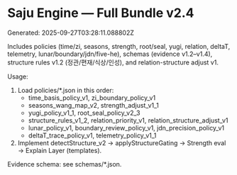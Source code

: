 # Saju Engine — Full Bundle v2.4
Generated: 2025-09-27T03:28:11.088802Z

Includes policies (time/zi, seasons, strength, root/seal, yugi, relation, deltaT, telemetry, lunar/boundary/jdn/five-he), schemas (evidence v1.2–v1.4), structure rules v1.2 (정관/편재/식상/인성), and relation-structure adjust v1.

Usage:
1) Load policies/*.json in this order:
   - time_basis_policy_v1, zi_boundary_policy_v1
   - seasons_wang_map_v2, strength_adjust_v1_1
   - yugi_policy_v1_1, root_seal_policy_v2_3
   - structure_rules_v1_2, relation_priority_v1, relation_structure_adjust_v1
   - lunar_policy_v1, boundary_review_policy_v1, jdn_precision_policy_v1
   - deltaT_trace_policy_v1, telemetry_policy_v1_1
2) Implement detectStructure_v2 → applyStructureGating → Strength eval → Explain Layer (templates).

Evidence schema: see schemas/*.json.
